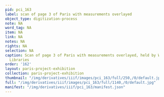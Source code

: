 ```yaml
---
pid: pci_163
label: scan of page 3 of Paris with measurements overlayed
object_type: digitization-process
note: NA
word_tag: NA
item: NA
link: NA
notes: NA
rights: NA
selection: NA
caption: Scan of page 3 of Paris with measurements overlayed, held by Washington University
  Libraries
order: '162'
layout: paris-project-exhibition
collection: paris-project-exhibition
thumbnail: "/img/derivatives/iiif/images/pci_163/full/250,/0/default.jpg"
full: "/img/derivatives/iiif/images/pci_163/full/1140,/0/default.jpg"
manifest: "/img/derivatives/iiif/pci_163/manifest.json"
---
```

